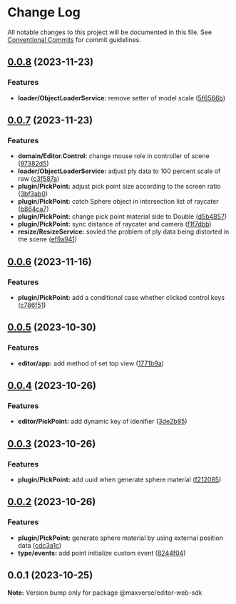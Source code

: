 # Change Log

All notable changes to this project will be documented in this file.
See [Conventional Commits](https://conventionalcommits.org) for commit guidelines.

## [0.0.8](https://github.com/maxverse-dev/maxverse-web-sdk/compare/@maxverse/editor-web-sdk@0.0.7...@maxverse/editor-web-sdk@0.0.8) (2023-11-23)


### Features

* **loader/ObjectLoaderService:** remove setter of model scale ([5f6566b](https://github.com/maxverse-dev/maxverse-web-sdk/commit/5f6566b70cbf7c2dbca7f7ac771007ad3b3513fb))





## [0.0.7](https://github.com/maxverse-dev/maxverse-web-sdk/compare/@maxverse/editor-web-sdk@0.0.6...@maxverse/editor-web-sdk@0.0.7) (2023-11-23)


### Features

* **domain/Editor.Control:** change mouse role in controller of scene ([97382d5](https://github.com/maxverse-dev/maxverse-web-sdk/commit/97382d5542ec3152c890ff21d0684259a9af3856))
* **loader/ObjectLoaderService:** adjust ply data to 100 percent scale of raw ([c3f587a](https://github.com/maxverse-dev/maxverse-web-sdk/commit/c3f587a4cf2338bfe4a22f664a1abac2e85c5a15))
* **plugin/PickPoint:** adjust pick point size  according to the screen ratio ([3bf3ab0](https://github.com/maxverse-dev/maxverse-web-sdk/commit/3bf3ab087404034c96cce5de4b992a1feb2d1715))
* **plugin/PickPoint:** catch Sphere object in intersection list of raycater ([b864ca7](https://github.com/maxverse-dev/maxverse-web-sdk/commit/b864ca7971df5982cf5d6c9574cba5ed38358936))
* **plugin/PickPoint:** change pick point material side to Double ([d5b4857](https://github.com/maxverse-dev/maxverse-web-sdk/commit/d5b4857b3457dfbcf82dbbb0530cf18003304326))
* **plugin/PickPoint:** sync distance of raycater and camera ([f1f7dbb](https://github.com/maxverse-dev/maxverse-web-sdk/commit/f1f7dbbbe8ba5de91478536f6770f2ff3396ad8d))
* **resize/ResizeService:** sovled the problem of ply data being distorted in the scene ([ef9a941](https://github.com/maxverse-dev/maxverse-web-sdk/commit/ef9a941990da8ea897771ec779278f053fc9e8c4))





## [0.0.6](https://github.com/maxverse-dev/maxverse-web-sdk/compare/@maxverse/editor-web-sdk@0.0.5...@maxverse/editor-web-sdk@0.0.6) (2023-11-16)


### Features

* **plugin/PickPoint:** add a conditional case whether clicked control keys ([c786f51](https://github.com/maxverse-dev/maxverse-web-sdk/commit/c786f51d747f870ca63ae9a3d5d5340cc5b579df))





## [0.0.5](https://github.com/maxverse-dev/maxverse-web-sdk/compare/@maxverse/editor-web-sdk@0.0.4...@maxverse/editor-web-sdk@0.0.5) (2023-10-30)


### Features

* **editor/app:** add method of set top view ([1771b9a](https://github.com/maxverse-dev/maxverse-web-sdk/commit/1771b9ae148283643ddab3f057fbcf0a087cd03e))





## [0.0.4](https://github.com/maxverse-dev/maxverse-web-sdk/compare/@maxverse/editor-web-sdk@0.0.3...@maxverse/editor-web-sdk@0.0.4) (2023-10-26)


### Features

* **editor/PickPoint:** add dynamic key of idenifier ([3de2b85](https://github.com/maxverse-dev/maxverse-web-sdk/commit/3de2b858adceb162d984548f9ef444b27a0bc36d))





## [0.0.3](https://github.com/maxverse-dev/maxverse-web-sdk/compare/@maxverse/editor-web-sdk@0.0.2...@maxverse/editor-web-sdk@0.0.3) (2023-10-26)


### Features

* **plugin/PickPoint:** add uuid when generate sphere material ([f212085](https://github.com/maxverse-dev/maxverse-web-sdk/commit/f212085e645f77fe77b4030591c9f2a0edbc602c))





## [0.0.2](https://github.com/maxverse-dev/maxverse-web-sdk/compare/@maxverse/editor-web-sdk@0.0.1...@maxverse/editor-web-sdk@0.0.2) (2023-10-26)


### Features

* **plugin/PickPoint:** generate sphere material by using external position data ([cdc3a1c](https://github.com/maxverse-dev/maxverse-web-sdk/commit/cdc3a1cca20f4c2be7e0f8c10c00f421f74bc544))
* **type/events:** add point initialize custom event ([8244f04](https://github.com/maxverse-dev/maxverse-web-sdk/commit/8244f046b7192c0c38324794790beb26d6cbb87b))





## 0.0.1 (2023-10-25)

**Note:** Version bump only for package @maxverse/editor-web-sdk
